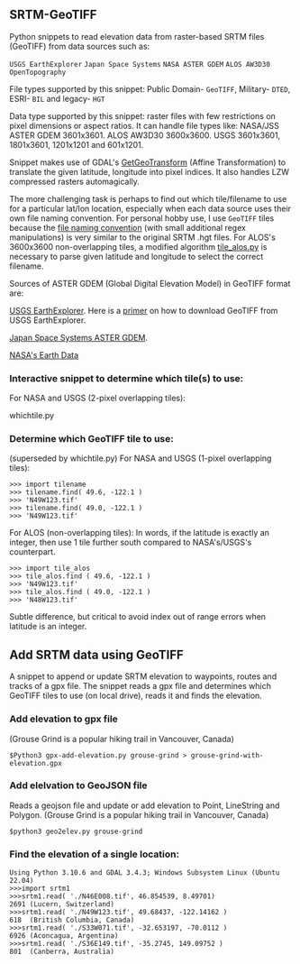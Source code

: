 ## SRTM-GeoTIFF
Python snippets to read elevation data from raster-based SRTM files (GeoTIFF) from data sources such as:

`USGS EarthExplorer` `Japan Space Systems` `NASA ASTER GDEM`  `ALOS AW3D30` `OpenTopography`

File types supported by this snippet: Public Domain- `GeoTIFF`, Military- `DTED`, ESRI- `BIL` and legacy- `HGT`

Data type supported by this snippet: raster files with few restrictions on pixel dimensions or aspect ratios. It can handle file types like: NASA/JSS ASTER GDEM 3601x3601. ALOS AW3D30 3600x3600. USGS 3601x3601, 1801x3601, 1201x1201 and 601x1201.

Snippet makes use of GDAL's [GetGeoTransform](https://gdal.org/tutorials/geotransforms_tut.html) (Affine Transformation) to translate the given latitude, longitude into pixel indices. It also handles LZW compressed rasters automagically.

The more challenging task is perhaps to find out which tile/filename to use for a particular lat/lon location, especially when each data source uses their own file naming convention. For personal hobby use, I use `GeoTIFF` tiles because the [file naming convention](/library/whichtile.py) (with small additional regex manipulations) is very similar to the original SRTM .hgt files. For ALOS's 3600x3600 non-overlapping tiles, a modified algorithm [tile_alos.py](/library/tile_alos.py) is necessary to parse given latitude and longitude to select the correct filename.

Sources of ASTER GDEM (Global Digital Elevation Model) in GeoTIFF format are:

[USGS EarthExplorer](https://earthexplorer.usgs.gov/). Here is a [primer](/EarthExplorer.md) on how to download GeoTIFF from USGS EarthExplorer.

[Japan Space Systems ASTER GDEM](https://gdemdl.aster.jspacesystems.or.jp/index_en.html).

[NASA's Earth Data](https://search.earthdata.nasa.gov/search/) 

### Interactive snippet to determine which tile(s) to use:

For NASA and USGS (2-pixel overlapping tiles):

whichtile.py

### Determine which GeoTIFF tile to use:

(superseded by whichtile.py)
For NASA and USGS (1-pixel overlapping tiles):
```
>>> import tilename
>>> tilename.find( 49.6, -122.1 )
>>> 'N49W123.tif'
>>> tilename.find( 49.0, -122.1 )
>>> 'N49W123.tif'
```
For ALOS (non-overlapping tiles):
In words, if the latitude is exactly an integer, then use 1 tile further south compared to NASA's/USGS's counterpart.
```
>>> import tile_alos
>>> tile_alos.find ( 49.6, -122.1 )
>>> 'N49W123.tif'
>>> tile_alos.find ( 49.0, -122.1 )
>>> 'N48W123.tif'
```
Subtle difference, but critical to avoid index out of range errors when latitude is an integer.

## Add SRTM data using GeoTIFF
A snippet to append or update SRTM elevation to waypoints, routes and tracks of a gpx file.
The snippet reads a gpx file and determines which GeoTIFF tiles to use (on local drive), reads it and finds the elevation.

### Add elevation to gpx file
(Grouse Grind is a popular hiking trail in Vancouver, Canada)
```
$Python3 gpx-add-elevation.py grouse-grind > grouse-grind-with-elevation.gpx
```
### Add elelvation to GeoJSON file
Reads a geojson file and update or add elevation to Point, LineString and Polygon.
(Grouse Grind is a popular hiking trail in Vancouver, Canada)
```
$python3 geo2elev.py grouse-grind
```
### Find the elevation of a single location:
```
Using Python 3.10.6 and GDAL 3.4.3; Windows Subsystem Linux (Ubuntu 22.04)
>>>import srtm1
>>>srtm1.read( './N46E008.tif', 46.854539, 8.49701)
2691 (Lucern, Switzerland)
>>>srtm1.read( './N49W123.tif', 49.68437, -122.14162 )
618  (British Columbia, Canada)
>>>srtm1.read( './S33W071.tif', -32.653197, -70.0112 )
6926 (Aconcagua, Argentina)
>>>srtm1.read( './S36E149.tif', -35.2745, 149.09752 )
801  (Canberra, Australia)
```